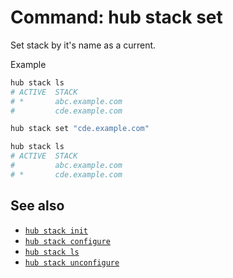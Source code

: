 # Command: hub stack set

Set stack by it's name as a current.

Example

```bash
hub stack ls
# ACTIVE  STACK
# *       abc.example.com
#         cde.example.com

hub stack set "cde.example.com"

hub stack ls
# ACTIVE  STACK
#         abc.example.com
# *       cde.example.com
```

## See also

* [`hub stack init`](hub-stack-init.md)
* [`hub stack configure`](hub-stack-configure.md)
* [`hub stack ls`](hub-stack-ls.md)
* [`hub stack unconfigure`](hub-stack-unconfigure.md)

